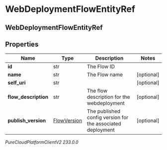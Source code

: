 # WebDeploymentFlowEntityRef

## WebDeploymentFlowEntityRef

## Properties

|Name | Type | Description | Notes|
|------------ | ------------- | ------------- | -------------|
| **id** | str | The Flow ID | |
| **name** | str | The Flow name | [optional] |
| **self_uri** | str |  | [optional] |
| **flow_description** | str | The flow description for the webdeployment | [optional] |
| **publish_version** | [FlowVersion](FlowVersion) | The published config version for the associated deployment | [optional] |



_PureCloudPlatformClientV2 233.0.0_

